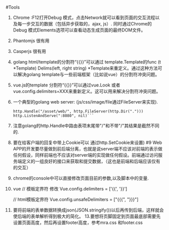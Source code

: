 #Tools
1. Chrome :F12打开Debug 模式，点击Network就可以看到页面的交互流程以及每一步交互的数据（包括异步获取的，ajax, js）. 同时通过Chrome的Debug 模式Elements选项可以查看动态生成页面的最终DOM文件。
2. Phantomjs 很有用
3. Casperjs 很有用
4. golang html/template的分割符“{{}}”可以通过 template.Template的func (t *Template) Delims(left, right string) *Template来重定义。通过这种方法可以解决golang template与一些前端框架（比如说vue）的分割符冲突问题。
5. vue.js的template 分割符“{{}}”可以通过vue.Look 或者vue.config.delimiters=XXX来重新定义。这可以用来解决分割符冲突问题。
6.  一个典型的golang web server: (js/css/image/file通过FileServer来实现). 
	```http.HandleFunc("/", MainPage)
	http.Handle("/asset/web/", http.FileServer(http.Dir(".")))
	http.ListenAndServe(":8080", nil)```

7. 注意golang的http.Handle中路由表项末尾带"/"和不带"/"其结果是截然不同的.
8. 要在给客户端的回复中带上Cookie可以 通过http.SetCookie来设置)
#9  Web APP的开发要尽量做到前后端分离，也就是说server端不应该对前端的表示做任何假设，同样前端也不应该对server端的实现做任何假设。前端通过访问服务端定义的一组良好的接口来获取和提交数据，（这也是前端和后端应该仅有的交互）
10. chrome的console中可以直接修改页面目前的参数,以及脚本中的变量.
11. vue // 模板定界符 修改
	Vue.config.delimiters = ['{{', '}}']

	// html模板定界符
	Vue.config.unsafeDelimiters = ["{{{", "}}}"]

12. 要将前端的表单数据转换成json(JSON.stringify())以后再传到后端，这样就会使后端的表单解析得到极大的简化。
13.要想将页脚固定到页面最底部需要先设置页面高度，然后再设置footer高度，参考mra.css 和footer.css
